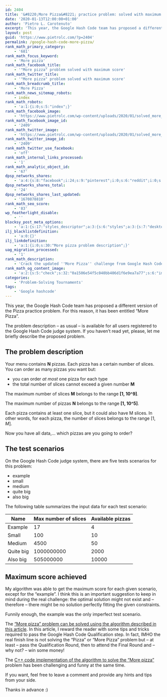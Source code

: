```yaml
---
id: 2404
title: '&#8220;More Pizza&#8221; practice problem: solved with maximum score'
date: '2020-01-13T12:00:00+01:00'
author: 'Pietro L. Carotenuto'
excerpt: 'This year, the Google Hash Code team has proposed a different version of the Pizza practice problem, entitled "More Pizza". The challenge description - as usual - is available for all users registered to the Google Hash Code judge system. Please, let me briefly describe the proposed problem.'
layout: post
guid: 'https://www.pietrolc.com/?p=2404'
permalink: /google-hash-code-more-pizza/
rank_math_primary_category:
    - '681'
rank_math_focus_keyword:
    - 'More pizza'
rank_math_facebook_title:
    - '"More pizza" problem solved with maximum score'
rank_math_twitter_title:
    - '"More pizza" problem solved with maximum score'
rank_math_breadcrumb_title:
    - 'More Pizza'
rank_math_news_sitemap_robots:
    - index
rank_math_robots:
    - 'a:1:{i:0;s:5:"index";}'
rank_math_facebook_image:
    - 'https://www.pietrolc.com/wp-content/uploads/2020/01/solved_more_pizza_problem_google_hashcode1.png'
rank_math_facebook_image_id:
    - '2409'
rank_math_twitter_image:
    - 'https://www.pietrolc.com/wp-content/uploads/2020/01/solved_more_pizza_problem_google_hashcode1.png'
rank_math_twitter_image_id:
    - '2409'
rank_math_twitter_use_facebook:
    - 'off'
rank_math_internal_links_processed:
    - '1'
rank_math_analytic_object_id:
    - '67'
dpsp_networks_shares:
    - 'a:4:{s:8:"facebook";i:24;s:9:"pinterest";i:0;s:6:"reddit";i:0;s:7:"twitter";i:0;}'
dpsp_networks_shares_total:
    - '24'
dpsp_networks_shares_last_updated:
    - '1670878810'
rank_math_seo_score:
    - '83'
wp_featherlight_disable:
    - ''
blocksy_post_meta_options:
    - 'a:1:{s:17:"styles_descriptor";a:3:{s:6:"styles";a:3:{s:7:"desktop";s:0:"";s:6:"tablet";s:0:"";s:6:"mobile";s:0:"";}s:12:"google_fonts";a:0:{}s:7:"version";i:6;}}'
ilj_blacklistdefinition:
    - 'a:0:{}'
ilj_linkdefinition:
    - 'a:1:{i:0;s:30:"More pizza problem description";}'
uag_migration_processed:
    - '1'
rank_math_description:
    - 'Crack the updated ''More Pizza'' challenge from Google Hash Code Team. Boost your skills and nail the maximum score.'
rank_math_og_content_image:
    - 'a:2:{s:5:"check";s:32:"0a1506e54f5c040bb406d1f6e9ea7a77";s:6:"images";a:1:{i:0;s:99:"https://www.pietrolc.com/wp-content/uploads/2020/04/more-pizza-cover-cpp-code-solution-1024x858.jpg";}}'
categories:
    - 'Problem-Solving Tournaments'
tags:
    - 'Google hashcode'
---
```


This year, the Google Hash Code team has proposed a different version of the Pizza practice problem. For this reason, it has been entitled “More Pizza”.

The problem description – as usual – is available for all users registered to the Google Hash Code judge system. If you haven’t read yet, please, let me briefly describe the proposed problem.

## The problem description

Your menu contains **N** pizzas. Each pizza has a certain number of slices. You can order as many pizzas you want but:

- you can order *at most* one pizza for each type
- the total number of slices cannot exceed a given number **M**

The maximum number of slices **M** belongs to the range **[1, 10^9]**.

The maximum number of pizzas **N** belongs to the range **[1, 10^5]**.

Each pizza contains at least one slice, but it could also have M slices. In other words, for each pizza, the number of slices belongs to the range $[1, M]$.

Now you have all data,… which pizzas are you going to order?

## The test scenarios

On the Google Hash Code judge system, there are five tests scenarios for this problem:

- example
- small
- medium
- quite big
- also big

The following table summarizes the input data for each test scenario:

| Name | Max number of slices | Available pizzas |
|---|---|---|
| Example | 17 | 4 |
| Small | 100 | 10 |
| Medium | 4500 | 50 |
| Quite big | 1000000000 | 2000 |
| Also big | 505000000 | 10000 |

## Maximum score achieved

My algorithm was able to get the maximum score for each given scenario, except for the “example”. I think this is an important suggestion to keep in mind during the real challenge: the optimal solution might not exist and – therefore – there might be no solution perfectly fitting the given constraints.

Funnily enough, the example was the only imperfect test scenario.

The [“More pizza” problem can be solved using the algorithm described in this article](https://www.pietrolc.com/more-pizza-problem-algorithm-description/). In this article, I reward the reader with some tips and tricks required to pass the Google Hash Code Qualification step. In fact, IMHO the real finish line is not solving the “Pizza” or “More Pizza” problem but – at least – pass the Qualification Round, then to attend the Final Round and – why not? – win some money!

The [C++ code implementation of the algorithm to solve the “More pizza”](https://www.pietrolc.com/more-pizza-cpp-code-solution/) problem has been challenging and funny at the same time.

If you want, feel free to leave a comment and provide any hints and tips from your side.

Thanks in advance :)
